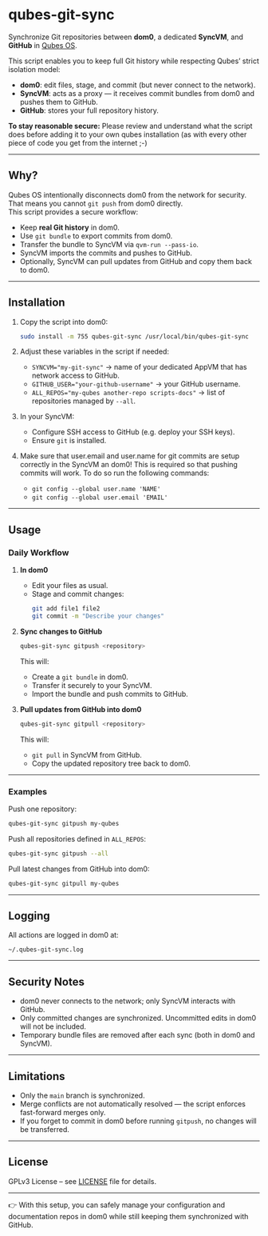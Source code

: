 # qubes-git-sync

Synchronize Git repositories between **dom0**, a dedicated **SyncVM**, and **GitHub** in [Qubes OS](https://www.qubes-os.org/).  

This script enables you to keep full Git history while respecting Qubes’ strict isolation model:
- **dom0**: edit files, stage, and commit (but never connect to the network).
- **SyncVM**: acts as a proxy — it receives commit bundles from dom0 and pushes them to GitHub.
- **GitHub**: stores your full repository history.

**To stay reasonable secure:**
Please review and understand what the script does before adding it to your own qubes installation (as with every other piece of code you get from the internet ;-)

---

## Why?

Qubes OS intentionally disconnects dom0 from the network for security.  
That means you cannot `git push` from dom0 directly.  
This script provides a secure workflow:

- Keep **real Git history** in dom0.  
- Use `git bundle` to export commits from dom0.  
- Transfer the bundle to SyncVM via `qvm-run --pass-io`.  
- SyncVM imports the commits and pushes to GitHub.  
- Optionally, SyncVM can pull updates from GitHub and copy them back to dom0.  

---

## Installation

1. Copy the script into dom0:

   ```bash
   sudo install -m 755 qubes-git-sync /usr/local/bin/qubes-git-sync
   ```

2. Adjust these variables in the script if needed:
   - `SYNCVM="my-git-sync"` → name of your dedicated AppVM that has network access to GitHub.
   - `GITHUB_USER="your-github-username"` → your GitHub username.
   - `ALL_REPOS="my-qubes another-repo scripts-docs"` → list of repositories managed by `--all`.

3. In your SyncVM:
   - Configure SSH access to GitHub (e.g. deploy your SSH keys).
   - Ensure `git` is installed.

4. Make sure that user.email and user.name for git commits are setup correctly in the SyncVM an dom0! This is required so that pushing commits will work. To do so run the following commands:
   - `git config --global user.name 'NAME'`
   - `git config --global user.email 'EMAIL'`

---

## Usage

### Daily Workflow

1. **In dom0**
   - Edit your files as usual.
   - Stage and commit changes:
     ```bash
     git add file1 file2
     git commit -m "Describe your changes"
     ```

2. **Sync changes to GitHub**
   ```bash
   qubes-git-sync gitpush <repository>
   ```

   This will:
   - Create a `git bundle` in dom0.
   - Transfer it securely to your SyncVM.
   - Import the bundle and push commits to GitHub.

3. **Pull updates from GitHub into dom0**
   ```bash
   qubes-git-sync gitpull <repository>
   ```
   This will:
   - `git pull` in SyncVM from GitHub.
   - Copy the updated repository tree back to dom0.

---

### Examples

Push one repository:
```bash
qubes-git-sync gitpush my-qubes
```

Push all repositories defined in `ALL_REPOS`:
```bash
qubes-git-sync gitpush --all
```

Pull latest changes from GitHub into dom0:
```bash
qubes-git-sync gitpull my-qubes
```

---

## Logging

All actions are logged in dom0 at:
```
~/.qubes-git-sync.log
```

---

## Security Notes

- dom0 never connects to the network; only SyncVM interacts with GitHub.  
- Only committed changes are synchronized. Uncommitted edits in dom0 will not be included.  
- Temporary bundle files are removed after each sync (both in dom0 and SyncVM).  

---

## Limitations

- Only the `main` branch is synchronized.  
- Merge conflicts are not automatically resolved — the script enforces fast-forward merges only.  
- If you forget to commit in dom0 before running `gitpush`, no changes will be transferred.  

---

## License

GPLv3 License – see [LICENSE](LICENSE) file for details.  

---

👉 With this setup, you can safely manage your configuration and documentation repos in dom0 while still keeping them synchronized with GitHub.  
